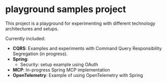 # playground samples project

This project is a playground for experimenting with different technology architectures and setups.

Currently included:
- **CQRS**: Examples and experiments with Command Query Responsibility Segregation (in progress).
- **Spring**:
  - Security: setup example using OAuth
- **MCP**: In-progress Spring MCP implementation
- **OpenTelemetry**: Example of using OpenTelemetry with Spring

